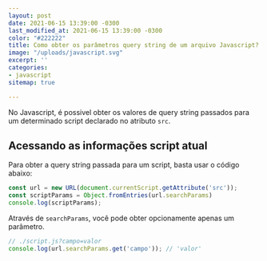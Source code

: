 ```yaml
---
layout: post
date: 2021-06-15 13:39:00 -0300
last_modified_at: 2021-06-15 13:39:00 -0300
color: "#222222"
title: Como obter os parâmetros query string de um arquivo Javascript?
image: "/uploads/javascript.svg"
excerpt: ''
categories:
- javascript
sitemap: true

---
```

No Javascript, é possivel obter os valores de query string passados para um determinado script declarado no atributo `src`.

## Acessando as informações script atual

Para obter a query string passada para um script, basta usar o código abaixo:

```javascript
const url = new URL(document.currentScript.getAttribute('src'));
const scriptParams = Object.fromEntries(url.searchParams)
console.log(scriptParams);
```

Através de `searchParams`, você pode obter opcionamente apenas um parâmetro.

```javascript
// ./script.js?campo=valor
console.log(url.searchParams.get('campo')); // 'valor'
```
